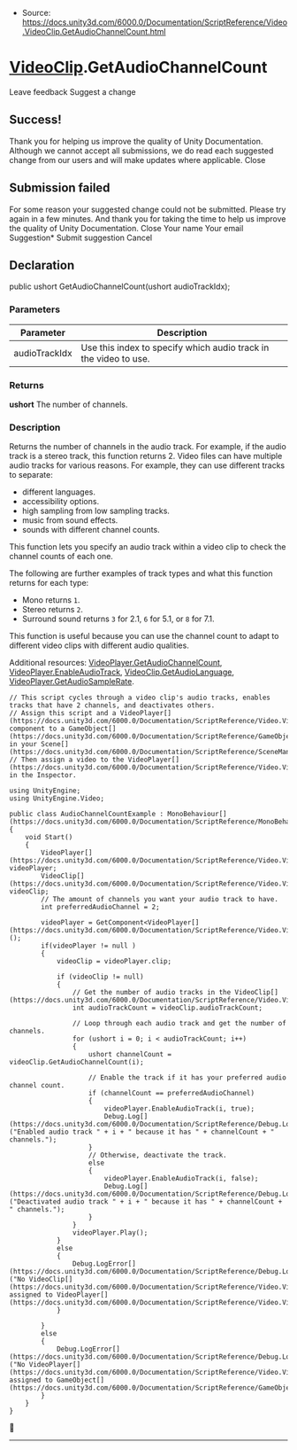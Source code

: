 * Source: https://docs.unity3d.com/6000.0/Documentation/ScriptReference/Video.VideoClip.GetAudioChannelCount.html

#  [VideoClip](https://docs.unity3d.com/6000.0/Documentation/ScriptReference/Video.VideoClip.html).GetAudioChannelCount
Leave feedback
Suggest a change
## Success!
Thank you for helping us improve the quality of Unity Documentation. Although we cannot accept all submissions, we do read each suggested change from our users and will make updates where applicable.
Close
## Submission failed
For some reason your suggested change could not be submitted. Please <a>try again</a> in a few minutes. And thank you for taking the time to help us improve the quality of Unity Documentation.
Close
Your name Your email Suggestion* Submit suggestion
Cancel
## Declaration
public ushort GetAudioChannelCount(ushort audioTrackIdx); 
### Parameters
Parameter | Description  
---|---  
audioTrackIdx | Use this index to specify which audio track in the video to use.  
### Returns
**ushort** The number of channels. 
### Description
Returns the number of channels in the audio track. For example, if the audio track is a stereo track, this function returns 2.
Video files can have multiple audio tracks for various reasons. For example, they can use different tracks to separate: 
  * different languages.
  * accessibility options.
  * high sampling from low sampling tracks.
  * music from sound effects.
  * sounds with different channel counts.


This function lets you specify an audio track within a video clip to check the channel counts of each one.   
  
The following are further examples of track types and what this function returns for each type: 
  * Mono returns `1`.
  * Stereo returns `2`.
  * Surround sound returns `3` for 2.1, `6` for 5.1, or `8` for 7.1.


This function is useful because you can use the channel count to adapt to different video clips with different audio qualities.  
  
Additional resources: [VideoPlayer.GetAudioChannelCount](https://docs.unity3d.com/6000.0/Documentation/ScriptReference/Video.VideoPlayer.GetAudioChannelCount.html), [VideoPlayer.EnableAudioTrack](https://docs.unity3d.com/6000.0/Documentation/ScriptReference/Video.VideoPlayer.EnableAudioTrack.html), [VideoClip.GetAudioLanguage](https://docs.unity3d.com/6000.0/Documentation/ScriptReference/Video.VideoClip.GetAudioLanguage.html), [VideoPlayer.GetAudioSampleRate](https://docs.unity3d.com/6000.0/Documentation/ScriptReference/Video.VideoPlayer.GetAudioSampleRate.html).
```
// This script cycles through a video clip's audio tracks, enables tracks that have 2 channels, and deactivates others. 
// Assign this script and a VideoPlayer[](https://docs.unity3d.com/6000.0/Documentation/ScriptReference/Video.VideoPlayer.html) component to a GameObject[](https://docs.unity3d.com/6000.0/Documentation/ScriptReference/GameObject.html) in your Scene[](https://docs.unity3d.com/6000.0/Documentation/ScriptReference/SceneManagement.Scene.html).
// Then assign a video to the VideoPlayer[](https://docs.unity3d.com/6000.0/Documentation/ScriptReference/Video.VideoPlayer.html) in the Inspector.   
  
using UnityEngine;
using UnityEngine.Video;  
  
public class AudioChannelCountExample : MonoBehaviour[](https://docs.unity3d.com/6000.0/Documentation/ScriptReference/MonoBehaviour.html)
{
    void Start()
    {
        VideoPlayer[](https://docs.unity3d.com/6000.0/Documentation/ScriptReference/Video.VideoPlayer.html) videoPlayer;
        VideoClip[](https://docs.unity3d.com/6000.0/Documentation/ScriptReference/Video.VideoClip.html) videoClip;
        // The amount of channels you want your audio track to have. 
        int preferredAudioChannel = 2;  
  
        videoPlayer = GetComponent<VideoPlayer[](https://docs.unity3d.com/6000.0/Documentation/ScriptReference/Video.VideoPlayer.html)>();
        if(videoPlayer != null )
        {
            videoClip = videoPlayer.clip;
            
            if (videoClip != null)
            {
                // Get the number of audio tracks in the VideoClip[](https://docs.unity3d.com/6000.0/Documentation/ScriptReference/Video.VideoClip.html).
                int audioTrackCount = videoClip.audioTrackCount;  
  
                // Loop through each audio track and get the number of channels.
                for (ushort i = 0; i < audioTrackCount; i++)
                {
                    ushort channelCount = videoClip.GetAudioChannelCount(i);  
  
                    // Enable the track if it has your preferred audio channel count. 
                    if (channelCount == preferredAudioChannel)
                    {
                        videoPlayer.EnableAudioTrack(i, true);
                        Debug.Log[](https://docs.unity3d.com/6000.0/Documentation/ScriptReference/Debug.Log.html)("Enabled audio track " + i + " because it has " + channelCount + " channels.");
                    }
                    // Otherwise, deactivate the track. 
                    else
                    {
                        videoPlayer.EnableAudioTrack(i, false);
                        Debug.Log[](https://docs.unity3d.com/6000.0/Documentation/ScriptReference/Debug.Log.html)("Deactivated audio track " + i + " because it has " + channelCount + " channels.");
                    }
                }
                videoPlayer.Play();
            }
            else
            {
                Debug.LogError[](https://docs.unity3d.com/6000.0/Documentation/ScriptReference/Debug.LogError.html)("No VideoClip[](https://docs.unity3d.com/6000.0/Documentation/ScriptReference/Video.VideoClip.html) assigned to VideoPlayer[](https://docs.unity3d.com/6000.0/Documentation/ScriptReference/Video.VideoPlayer.html).");
            }  
  
        }
        else
        {
            Debug.LogError[](https://docs.unity3d.com/6000.0/Documentation/ScriptReference/Debug.LogError.html)("No VideoPlayer[](https://docs.unity3d.com/6000.0/Documentation/ScriptReference/Video.VideoPlayer.html) assigned to GameObject[](https://docs.unity3d.com/6000.0/Documentation/ScriptReference/GameObject.html).");
        }
    }
}
```

* * *
